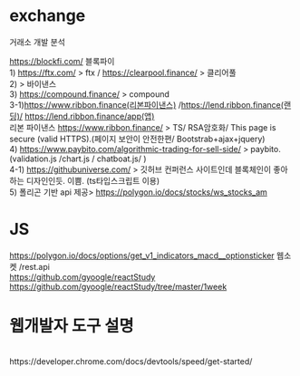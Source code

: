 # exchange
거래소 개발 분석

https://blockfi.com/ 블록파이 
</br> 1) https://ftx.com/ > ftx / https://clearpool.finance/ > 클리어풀
</br>2) > 바이낸스
</br>3) https://compound.finance/ > compound
</br>3-1)https://www.ribbon.finance(리본파이낸스) /https://lend.ribbon.finance(랜딩)/ https://lend.ribbon.finance/app(앱)
</br> 리본 파이낸스 https://www.ribbon.finance/ > TS/ RSA암호화/ This page is secure (valid HTTPS).(페이지 보안이 안전한편/ Bootstrab+ajax+jquery)
</br>4) https://www.paybito.com/algorithmic-trading-for-sell-side/ > paybito.  (validation.js /chart.js / chatboat.js/ )
</br>4-1) https://githubuniverse.com/ > 깃허브 컨퍼런스 사이트인데 블록체인이 좋아하는 디자인인듯. 이쁨. (ts타입스크립트 이용)
</br>5) 폴리곤 기반 api 제공> https://polygon.io/docs/stocks/ws_stocks_am

# JS
https://polygon.io/docs/options/get_v1_indicators_macd__optionsticker 웹소켓 /rest.api </br>
https://github.com/gyoogle/reactStudy </br>
https://github.com/gyoogle/reactStudy/tree/master/1week

# 웹개발자 도구 설명
</br>
https://developer.chrome.com/docs/devtools/speed/get-started/ 
